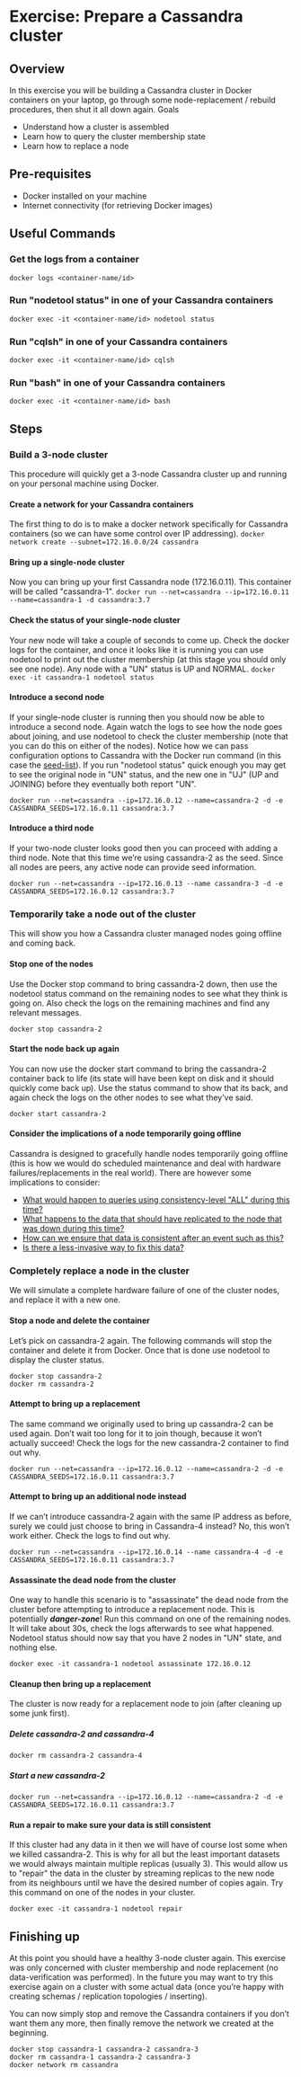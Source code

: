﻿Exercise: Prepare a Cassandra cluster
=====================================


Overview
--------
In this exercise you will be building a Cassandra cluster in Docker containers on your laptop, go through some node-replacement / rebuild procedures, then shut it all down again.
Goals
* Understand how a cluster is assembled
* Learn how to query the cluster membership state
* Learn how to replace a node


Pre-requisites
--------------
* Docker installed on your machine
* Internet connectivity (for retrieving Docker images)


Useful Commands
---------------
### Get the logs from a container
`docker logs <container-name/id>`

### Run "nodetool status" in one of your Cassandra containers
`docker exec -it <container-name/id> nodetool status`

### Run "cqlsh" in one of your Cassandra containers
`docker exec -it <container-name/id> cqlsh`

### Run "bash" in one of your Cassandra containers
`docker exec -it <container-name/id> bash`


Steps
-----


### Build a 3-node cluster
This procedure will quickly get a 3-node Cassandra cluster up and running on your personal machine using Docker.


#### Create a network for your Cassandra containers
The first thing to do is to make a docker network specifically for Cassandra containers (so we can have some control over IP addressing).
`docker network create --subnet=172.16.0.0/24 cassandra`


#### Bring up a single-node cluster
Now you can bring up your first Cassandra node (172.16.0.11). This container will be called "cassandra-1".
`docker run --net=cassandra --ip=172.16.0.11 --name=cassandra-1 -d cassandra:3.7`


#### Check the status of your single-node cluster
Your new node will take a couple of seconds to come up. Check the docker logs for the container, and once it looks like it is running you can use nodetool to print out the cluster membership (at this stage you should only see one node). Any node with a "UN" status is UP and NORMAL.
`docker exec -it cassandra-1 nodetool status`


#### Introduce a second node
If your single-node cluster is running then you should now be able to introduce a second node. Again watch the logs to see how the node goes about joining, and use nodetool to check the cluster membership (note that you can do this on either of the nodes). Notice how we can pass configuration options to Cassandra with the Docker run command (in this case the [seed-list](https://docs.datastax.com/en/cassandra/2.1/cassandra/configuration/configCassandra_yaml_r.html#reference_ds_qfg_n1r_1k__seed_provider)). If you run "nodetool status" quick enough you may get to see the original node in "UN" status, and the new one in "UJ" (UP and JOINING) before they eventually both report "UN".

```docker run --net=cassandra --ip=172.16.0.12 --name=cassandra-2 -d -e CASSANDRA_SEEDS=172.16.0.11 cassandra:3.7```


#### Introduce a third node
If your two-node cluster looks good then you can proceed with adding a third node. Note that this time we’re using cassandra-2 as the seed. Since all nodes are peers, any active node can provide seed information.

```docker run --net=cassandra --ip=172.16.0.13 --name cassandra-3 -d -e CASSANDRA_SEEDS=172.16.0.12 cassandra:3.7```


### Temporarily take a node out of the cluster
This will show you how a Cassandra cluster managed nodes going offline and coming back.


#### Stop one of the nodes
Use the Docker stop command to bring cassandra-2 down, then use the nodetool status command on the remaining nodes to see what they think is going on. Also check the logs on the remaining machines and find any relevant messages.

```docker stop cassandra-2```


#### Start the node back up again
You can now use the docker start command to bring the cassandra-2 container back to life (its state will have been kept on disk and it should quickly come back up). Use the status command to show that its back, and again check the logs on the other nodes to see what they’ve said.

```docker start cassandra-2```

#### Consider the implications of a node temporarily going offline
Cassandra is designed to gracefully handle nodes temporarily going offline (this is how we would do scheduled maintenance and deal with hardware failures/replacements in the real world). There are however some implications to consider:
* [What would happen to queries using consistency-level "ALL" during this time?](https://docs.datastax.com/en/cassandra/2.1/cassandra/dml/dml_config_consistency_c.html)
* [What happens to the data that should have replicated to the node that was down during this time?](https://docs.datastax.com/en/cassandra/2.1/cassandra/dml/dml_about_hh_c.html?hl=hinted,handoff)
* [How can we ensure that data is consistent after an event such as this?](https://docs.datastax.com/en/cassandra/2.1/cassandra/operations/opsRepairNodesManualRepair.html?hl=repair)
* [Is there a less-invasive way to fix this data?](https://docs.datastax.com/en/cassandra/2.1/cassandra/operations/opsRepairNodesReadRepair.html?hl=repair)


### Completely replace a node in the cluster
We will simulate a complete hardware failure of one of the cluster nodes, and replace it with a new one.


#### Stop a node and delete the container
Let’s pick on cassandra-2 again. The following commands will stop the container and delete it from Docker. Once that is done use nodetool to display the cluster status.

```
docker stop cassandra-2
docker rm cassandra-2
```

#### Attempt to bring up a replacement
The same command we originally used to bring up cassandra-2 can be used again. Don’t wait too long for it to join though, because it won’t actually succeed! Check the logs for the new cassandra-2 container to find out why.

```docker run --net=cassandra --ip=172.16.0.12 --name=cassandra-2 -d -e CASSANDRA_SEEDS=172.16.0.11 cassandra:3.7```


#### Attempt to bring up an additional node instead
If we can’t introduce cassandra-2 again with the same IP address as before, surely we could just choose to bring in Cassandra-4 instead? No, this won’t work either. Check the logs to find out why.

```docker run --net=cassandra --ip=172.16.0.14 --name cassandra-4 -d -e CASSANDRA_SEEDS=172.16.0.11 cassandra:3.7```


#### Assassinate the dead node from the cluster
One way to handle this scenario is to "assassinate" the dead node from the cluster before attempting to introduce a replacement node. This is potentially ___danger-zone___! Run this command on one of the remaining nodes. It will take about 30s, check the logs afterwards to see what happened. Nodetool status should now say that you have 2 nodes in "UN" state, and nothing else.

```docker exec -it cassandra-1 nodetool assassinate 172.16.0.12```


#### Cleanup then bring up a replacement
The cluster is now ready for a replacement node to join (after cleaning up some junk first).

##### Delete cassandra-2 and cassandra-4

```docker rm cassandra-2 cassandra-4```

##### Start a new cassandra-2

```docker run --net=cassandra --ip=172.16.0.12 --name=cassandra-2 -d -e CASSANDRA_SEEDS=172.16.0.11 cassandra:3.7```


#### Run a repair to make sure your data is still consistent
If this cluster had any data in it then we will have of course lost some when we killed cassandra-2. This is why for all but the least important datasets we would always maintain multiple replicas (usually 3). This would allow us to "repair" the data in the cluster by streaming replicas to the new node from its neighbours until we have the desired number of copies again. Try this command on one of the nodes in your cluster.

```docker exec -it cassandra-1 nodetool repair```


Finishing up
------------
At this point you should have a healthy 3-node cluster again. This exercise was only concerned with cluster membership and node replacement (no data-verification was performed). In the future you may want to try this exercise again on a cluster with some actual data (once you’re happy with creating schemas / replication topologies / inserting).


You can now simply stop and remove the Cassandra containers if you don’t want them any more, then finally remove the network we created at the beginning.

```
docker stop cassandra-1 cassandra-2 cassandra-3
docker rm cassandra-1 cassandra-2 cassandra-3
docker network rm cassandra
```

